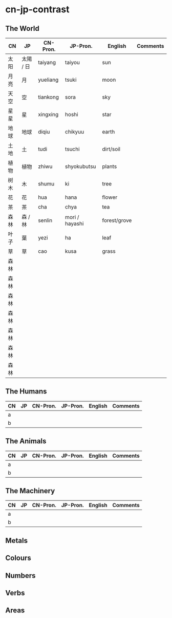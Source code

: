 # cn-jp-contrast

## The World

| CN  | JP  | CN-Pron.  | JP-Pron. | English | Comments |
| --- | --- | --------  | -------- | ------- | -------- |
| 太阳   | 太陽 / 日 |    taiyang       |   taiyou       |   sun      |          |
| 月亮   |  月   |   yueliang        |    tsuki      |   moon      |          |
| 天空   |  空   |    tiankong       |    sora      |   sky      |          |
| 星星   |  星   |   xingxing        |   hoshi       |   star      |          |
| 地球   |  地球 |    diqiu       |   chikyuu       |    earth     |          |
| 土地   |  土   |    tudi       |   tsuchi       |   dirt/soil      |          |
| 植物   |  植物 |    zhiwu       |    shyokubutsu      |   plants      |          |
| 树木   |  木   |    shumu       |    ki      |    tree     |          |
| 花     |  花   |     hua      |    hana      |   flower      |          |
| 茶     |  茶   |     cha      |     chya     |    tea     |          |
| 森林   |  森 / 林 |    senlin       |  mori / hayashi        |   forest/grove      |          |
| 叶子   |  葉   |    yezi       |    ha      |   leaf      |          |
| 草   |  草   |     cao      |     kusa     |   grass      |          |
| 森林   |     |           |          |         |          |
| 森林   |     |           |          |         |          |
| 森林   |     |           |          |         |          |
| 森林   |     |           |          |         |          |
| 森林   |     |           |          |         |          |
| 森林   |     |           |          |         |          |
| 森林   |     |           |          |         |          |

## The Humans

| CN  | JP  | CN-Pron.  | JP-Pron. | English | Comments |
| --- | --- | --------  | -------- | ------- | -------- |
| a   |     |           |          |         |          |
| b   |     |           |          |         |          |

## The Animals

| CN  | JP  | CN-Pron.  | JP-Pron. | English | Comments |
| --- | --- | --------  | -------- | ------- | -------- |
| a   |     |           |          |         |          |
| b   |     |           |          |         |          |

## The Machinery

| CN  | JP  | CN-Pron.  | JP-Pron. | English | Comments |
| --- | --- | --------  | -------- | ------- | -------- |
| a   |     |           |          |         |          |
| b   |     |           |          |         |          |

## Metals

## Colours

## Numbers

## Verbs

## Areas
